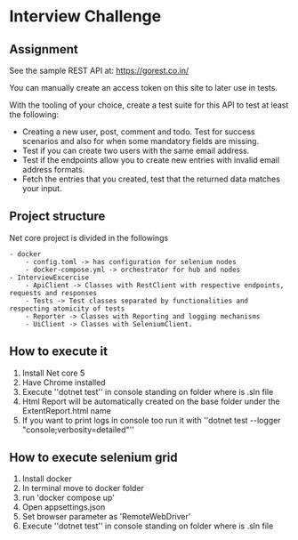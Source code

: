 # Interview Challenge

## Assignment

See the sample REST API at: https://gorest.co.in/ 

You can manually create an access token on this site to later use in tests.

With the tooling of your choice, create a test suite for this API to test at least the following:

- Creating a new user, post, comment and todo. Test for success scenarios and also for when some mandatory fields are missing.
- Test if you can create two users with the same email address.
- Test if the endpoints allow you to create new entries with invalid email address formats.
- Fetch the entries that you created, test that the returned data matches your input.

## Project structure

Net core project is divided in the followings

	- docker
		- config.toml -> has configuration for selenium nodes
		- docker-compose.yml -> orchestrator for hub and nodes
	- InterviewExcercise
		- ApiClient -> Classes with RestClient with respective endpoints, requests and responses
		- Tests -> Test classes separated by functionalities and respecting atomicity of tests
		- Reporter -> Classes with Reporting and logging mechanisms
		- UiClient -> Classes with SeleniumClient.

## How to execute it 

 1. Install Net core 5
 2. Have Chrome installed
 3. Execute ''dotnet test'' in console standing on folder where is .sln file
 4. Html Report will be automatically created on the base folder under the ExtentReport.html name
 5. If you want to print logs in console too run it with ''dotnet test --logger "console;verbosity=detailed"''

 ## How to execute selenium grid

 1. Install docker
 2. In terminal move to docker folder
 3. run 'docker compose up'
 4. Open appsettings.json
 5. Set browser parameter as 'RemoteWebDriver'
 6. Execute ''dotnet test'' in console standing on folder where is .sln file